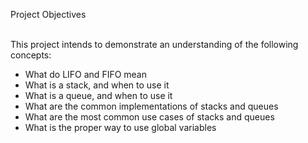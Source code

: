 Project Objectives<br><br>

This project intends to demonstrate an understanding of the following concepts:<br>
* What do LIFO and FIFO mean<br>
* What is a stack, and when to use it<br>
* What is a queue, and when to use it<br>
* What are the common implementations of stacks and queues<br>
* What are the most common use cases of stacks and queues<br>
* What is the proper way to use global variables

